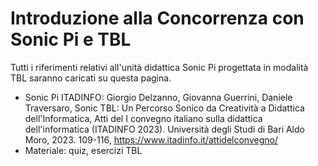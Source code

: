 # Introduzione alla Concorrenza con Sonic Pi e TBL
Tutti i riferimenti relativi all'unità didattica Sonic Pi progettata in modalità TBL saranno caricati su questa pagina.

- Sonic Pi ITADINFO: Giorgio Delzanno, Giovanna Guerrini, Daniele Traversaro, Sonic TBL: Un Percorso Sonico da Creatività a Didattica dell'Informatica, Atti del I convegno italiano sulla didattica dell'informatica (ITADINFO 2023). Università degli Studi di Bari Aldo Moro, 2023. 109-116, https://www.itadinfo.it/attidelconvegno/ 
- Materiale: quiz, esercizi TBL
